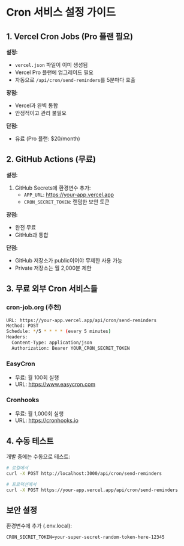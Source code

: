 # Cron 서비스 설정 가이드

## 1. Vercel Cron Jobs (Pro 플랜 필요)

**설정:**
- `vercel.json` 파일이 이미 생성됨
- Vercel Pro 플랜에 업그레이드 필요
- 자동으로 `/api/cron/send-reminders`를 5분마다 호출

**장점:**
- Vercel과 완벽 통합
- 안정적이고 관리 불필요

**단점:**
- 유료 (Pro 플랜: $20/month)

## 2. GitHub Actions (무료)

**설정:**
1. GitHub Secrets에 환경변수 추가:
   - `APP_URL`: https://your-app.vercel.app
   - `CRON_SECRET_TOKEN`: 랜덤한 보안 토큰

**장점:**
- 완전 무료
- GitHub과 통합

**단점:**
- GitHub 저장소가 public이어야 무제한 사용 가능
- Private 저장소는 월 2,000분 제한

## 3. 무료 외부 Cron 서비스들

### cron-job.org (추천)
```bash
URL: https://your-app.vercel.app/api/cron/send-reminders
Method: POST
Schedule: */5 * * * * (every 5 minutes)
Headers: 
  Content-Type: application/json
  Authorization: Bearer YOUR_CRON_SECRET_TOKEN
```

### EasyCron
- 무료: 월 100회 실행
- URL: https://www.easycron.com

### Cronhooks
- 무료: 월 1,000회 실행
- URL: https://cronhooks.io

## 4. 수동 테스트

개발 중에는 수동으로 테스트:

```bash
# 로컬에서
curl -X POST http://localhost:3000/api/cron/send-reminders

# 프로덕션에서
curl -X POST https://your-app.vercel.app/api/cron/send-reminders
```

## 보안 설정

환경변수에 추가 (.env.local):
```env
CRON_SECRET_TOKEN=your-super-secret-random-token-here-12345
```